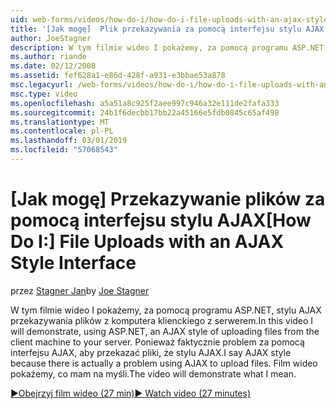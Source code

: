 ```yaml
---
uid: web-forms/videos/how-do-i/how-do-i-file-uploads-with-an-ajax-style-interface
title: '[Jak mogę]  Plik przekazywania za pomocą interfejsu stylu AJAX | Dokumentacja firmy Microsoft'
author: JoeStagner
description: W tym filmie wideo I pokażemy, za pomocą programu ASP.NET, stylu AJAX przekazywania plików z komputera klienckiego z serwerem. Powiedz stylu AJAX, ponieważ nie istnieje...
ms.author: riande
ms.date: 02/12/2008
ms.assetid: fef628a1-e86d-428f-a931-e3bbae53a878
msc.legacyurl: /web-forms/videos/how-do-i/how-do-i-file-uploads-with-an-ajax-style-interface
msc.type: video
ms.openlocfilehash: a5a51a8c925f2aee997c946a32e111de2fafa333
ms.sourcegitcommit: 24b1f6decbb17bb22a45166e5fdb0845c65af498
ms.translationtype: MT
ms.contentlocale: pl-PL
ms.lasthandoff: 03/01/2019
ms.locfileid: "57068543"
---
```

<a name="how-do-i--file-uploads-with-an-ajax-style-interface"></a><span data-ttu-id="255b0-104">[Jak mogę]  Przekazywanie plików za pomocą interfejsu stylu AJAX</span><span class="sxs-lookup"><span data-stu-id="255b0-104">[How Do I:]  File Uploads with an AJAX Style Interface</span></span>
====================
<span data-ttu-id="255b0-105">przez [Stagner Jan](https://github.com/JoeStagner)</span><span class="sxs-lookup"><span data-stu-id="255b0-105">by [Joe Stagner](https://github.com/JoeStagner)</span></span>

<span data-ttu-id="255b0-106">W tym filmie wideo I pokażemy, za pomocą programu ASP.NET, stylu AJAX przekazywania plików z komputera klienckiego z serwerem.</span><span class="sxs-lookup"><span data-stu-id="255b0-106">In this video I will demonstrate, using ASP.NET, an AJAX style of uploading files from the client machine to your server.</span></span> <span data-ttu-id="255b0-107">Ponieważ faktycznie problem za pomocą interfejsu AJAX, aby przekazać pliki, że stylu AJAX.</span><span class="sxs-lookup"><span data-stu-id="255b0-107">I say AJAX style because there is actually a problem using AJAX to upload files.</span></span> <span data-ttu-id="255b0-108">Film wideo pokażemy, co mam na myśli.</span><span class="sxs-lookup"><span data-stu-id="255b0-108">The video will demonstrate what I mean.</span></span>

[<span data-ttu-id="255b0-109">&#9654;Obejrzyj film wideo (27 min)</span><span class="sxs-lookup"><span data-stu-id="255b0-109">&#9654; Watch video (27 minutes)</span></span>](https://channel9.msdn.com/Blogs/ASP-NET-Site-Videos/how-do-i-file-uploads-with-an-ajax-style-interface)
